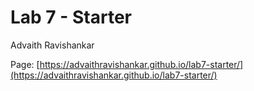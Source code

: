 # Lab 7 - Starter

Advaith Ravishankar

Page: [https://advaithravishankar.github.io/lab7-starter/](https://advaithravishankar.github.io/lab7-starter/)
